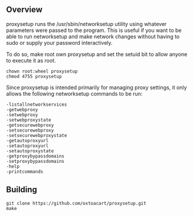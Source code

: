 Overview
--------

proxysetup runs the /usr/sbin/networksetup utility using whatever parameters
were passed to the program.  This is useful if you want to be able to run
networksetup and make network changes without having to sudo or supply your
password interactively.

To do so, make root own proxysetup and set the setuid bit to allow anyone to execute
it as root.

```
chown root:wheel proxysetup
chmod 4755 proxysetup
```

Since proxysetup is intended primarily for managing proxy settings, it
only allows the following networksetup commands to be run:

```
-listallnetworkservices
-getwebproxy
-setwebproxy
-setwebproxystate
-getsecurewebproxy
-setsecurewebproxy
-setsecurewebproxystate
-getautoproxyurl
-setautoproxyurl
-setautoproxystate
-getproxybypassdomains
-setproxybypassdomains
-help
-printcommands
```

Building
--------

```
git clone https://github.com/oxtoacart/proxysetup.git
make
```